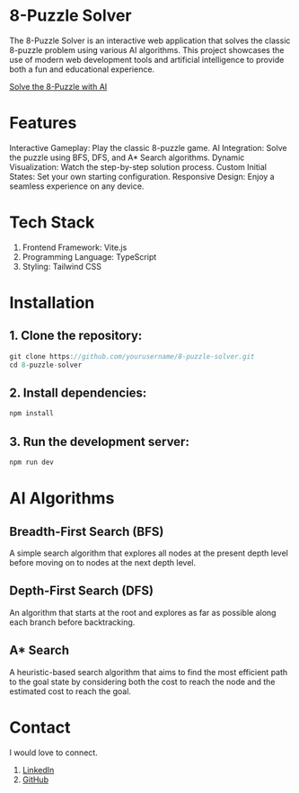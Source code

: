 # 8-Puzzle Solver
 
The 8-Puzzle Solver is an interactive web application that solves the classic 8-puzzle problem using various AI algorithms. This project showcases the use of modern web development tools and artificial intelligence to provide both a fun and educational experience.

[Solve the 8-Puzzle with AI](https://8-puzzle-ai.netlify.app/)
 

# Features
Interactive Gameplay: Play the classic 8-puzzle game.
AI Integration: Solve the puzzle using BFS, DFS, and A* Search algorithms.
Dynamic Visualization: Watch the step-by-step solution process.
Custom Initial States: Set your own starting configuration.
Responsive Design: Enjoy a seamless experience on any device.

# Tech Stack
1. Frontend Framework: Vite.js
2. Programming Language: TypeScript
3. Styling: Tailwind CSS

# Installation

## 1. Clone the repository:

```js
git clone https://github.com/yourusername/8-puzzle-solver.git
cd 8-puzzle-solver
```

## 2. Install dependencies:

```js
npm install
```

## 3. Run the development server:

```js
npm run dev
```

# AI Algorithms

## Breadth-First Search (BFS)
A simple search algorithm that explores all nodes at the present depth level before moving on to nodes at the next depth level.

## Depth-First Search (DFS)
An algorithm that starts at the root and explores as far as possible along each branch before backtracking.

## A* Search
A heuristic-based search algorithm that aims to find the most efficient path to the goal state by considering both the cost to reach the node and the estimated cost to reach the goal.


# Contact

I would love to connect.
 
1. [LinkedIn](https://www.linkedin.com/in/rashid-siddiqui2004/) 
2. [GitHub](https://github.com/RashidSiddiqui2004)
